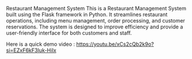 Restaurant Management System
This is a Restaurant Management System built using the Flask framework in Python. It streamlines restaurant operations, including menu management, order processing, and customer reservations. The system is designed to improve efficiency and provide a user-friendly interface for both customers and staff.

Here is a quick demo video : https://youtu.be/xCs2cQb2k9o?si=EZxF6kF3luk-HiIx
